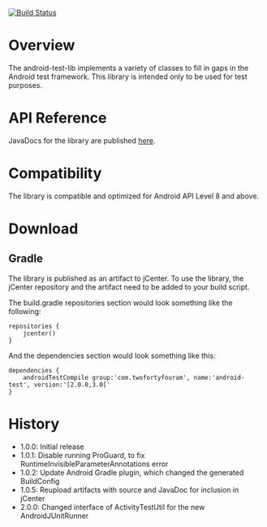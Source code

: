 [![Build Status](https://travis-ci.org/twofortyfouram/android-test.png?branch=master)](https://travis-ci.org/twofortyfouram/android-test)
# Overview
The android-test-lib implements a variety of classes to fill in gaps in the Android test framework.  This library is intended only to be used for test purposes.


# API Reference
JavaDocs for the library are published [here](http://twofortyfouram.github.io/android-test).


# Compatibility
The library is compatible and optimized for Android API Level 8 and above.


# Download
## Gradle
The library is published as an artifact to jCenter.  To use the library, the jCenter repository and the artifact need to be added to your build script.

The build.gradle repositories section would look something like the following:

    repositories {
        jcenter()
    }

And the dependencies section would look something like this:

    dependencies {
        androidTestCompile group:'com.twofortyfouram', name:'android-test', version:'[2.0.0,3.0['
    }


# History
* 1.0.0: Initial release
* 1.0.1: Disable running ProGuard, to fix RuntimeInvisibleParameterAnnotations error
* 1.0.2: Update Android Gradle plugin, which changed the generated BuildConfig
* 1.0.5: Reupload artifacts with source and JavaDoc for inclusion in jCenter
* 2.0.0: Changed interface of ActivityTestUtil for the new AndroidJUnitRunner
